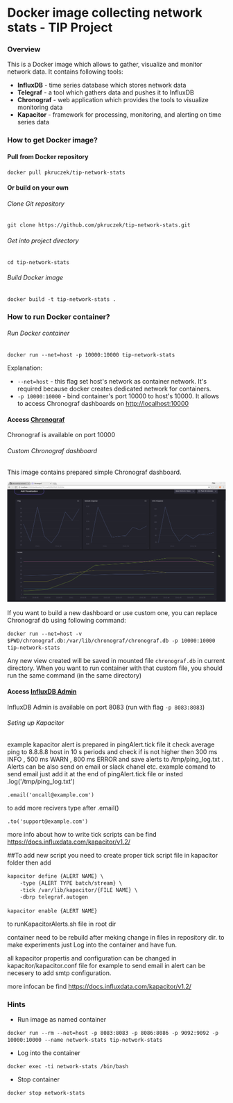 # Docker image collecting network stats - TIP Project

### Overview
This is a Docker image which allows to gather, visualize and monitor network data.
It contains following tools:
* **InfluxDB** - time series database which stores network data
* **Telegraf** - a tool which gathers data and pushes it to InfluxDB
* **Chronograf** - web application which provides the tools to visualize monitoring data
* **Kapacitor** - framework for processing, monitoring, and alerting on time series data  

### How to get Docker image?

#### Pull from Docker repository
```
docker pull pkruczek/tip-network-stats
```

#### Or build on your own

###### Clone Git repository

```
git clone https://github.com/pkruczek/tip-network-stats.git
```
###### Get into project directory
```
cd tip-network-stats
```
###### Build Docker image
```
docker build -t tip-network-stats .
```

### How to run Docker container?

###### Run Docker container
```
docker run --net=host -p 10000:10000 tip-network-stats
```
Explanation:
* `--net=host` - this flag set host's network as container network. It's required because docker creates dedicated network for containers.
* `-p 10000:10000` - bind container's port 10000 to host's 10000. It allows to access Chronograf dashboards on [http://localhost:10000][chronograf]

#### Access [Chronograf][chronograf]
Chronograf is available on port 10000

###### Custom Chronograf dashboard
This image contains prepared simple Chronograf dashboard.

![Chronograf screen](documentation/images/chronograf_screen.png)

If you want to build a new dashboard
or use custom one, you can replace Chronograf db using following command:
```
docker run --net=host -v $PWD/chronograf.db:/var/lib/chronograf/chronograf.db -p 10000:10000 tip-network-stats
```
Any new view created will be saved in mounted file `chronograf.db` in current directory.
When you want to run container with that custom file, you should run the same command (in the
same directory)


#### Access [InfluxDB Admin][influx-admin]
InfluxDB Admin is available on port 8083 (run with flag `-p 8083:8083`)

###### Seting up Kapacitor
example kapacitor alert is prepared in pingAlert.tick file it check average ping to 8.8.8.8 host in 10 s periods and check if is not higher then 300 ms INFO , 500 ms WARN , 800 ms ERROR and save alerts to /tmp/ping_log.txt . Alerts can be also send on email or slack chanel etc.
example comand to send email just add it at the end of pingAlert.tick file or insted  .log('/tmp/ping_log.txt') 
```
.email('oncall@example.com')
```
to add more recivers type after .email()
```
.to('support@example.com')
```

more info about how to write tick scripts can be find 
https://docs.influxdata.com/kapacitor/v1.2/

##To add new script 
you need to create proper tick script file in kapacitor folder then add 
```
kapacitor define {ALERT NAME} \
    -type {ALERT TYPE batch/stream} \
    -tick /var/lib/kapacitor/{FILE NAME} \
    -dbrp telegraf.autogen

kapacitor enable {ALERT NAME}
```
to runKapacitorAlerts.sh file in root dir 

 container need to be rebuild after meking change in files in repository dir.
 to make experiments just Log into the container and have fun.
 
 all kapacitor propertis and configuration can be changed in kapacitor/kapacitor.conf file
 for example to send email in alert can be necesery to add smtp configuration.
 
 more infocan be find 
https://docs.influxdata.com/kapacitor/v1.2/


### Hints
* Run image as named container
```
docker run --rm --net=host -p 8083:8083 -p 8086:8086 -p 9092:9092 -p 10000:10000 --name network-stats tip-network-stats
```

* Log into the container
```
docker exec -ti network-stats /bin/bash
```

* Stop container
```
docker stop network-stats
```

[chronograf]: http://localhost:10000
[Influx-admin]: http://localhost:8083
